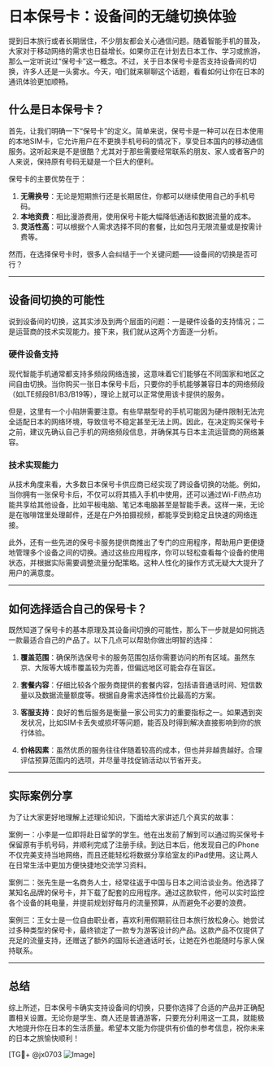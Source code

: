 # 日本保号卡：设备间的无缝切换体验

提到日本旅行或者长期居住，不少朋友都会关心通信问题。随着智能手机的普及，大家对于移动网络的需求也日益增长。如果你正在计划去日本工作、学习或旅游，那么一定听说过“保号卡”这一概念。不过，关于日本保号卡是否支持设备间的切换，许多人还是一头雾水。今天，咱们就来聊聊这个话题，看看如何让你在日本的通讯体验更加顺畅。

## 什么是日本保号卡？

首先，让我们明确一下“保号卡”的定义。简单来说，保号卡是一种可以在日本使用的本地SIM卡，它允许用户在不更换手机号码的情况下，享受日本国内的移动通信服务。这听起来是不是很酷？尤其对于那些需要经常联系的朋友、家人或者客户的人来说，保持原有号码无疑是一个巨大的便利。

保号卡的主要优势在于：

1. **无需换号**：无论是短期旅行还是长期居住，你都可以继续使用自己的手机号码。
2. **本地资费**：相比漫游费用，使用保号卡能大幅降低通话和数据流量的成本。
3. **灵活性高**：可以根据个人需求选择不同的套餐，比如包月无限流量或是按需计费等。

然而，在选择保号卡时，很多人会纠结于一个关键问题——设备间的切换是否可行？

---

## 设备间切换的可能性

说到设备间的切换，这其实涉及到两个层面的问题：一是硬件设备的支持情况；二是运营商的技术实现能力。接下来，我们就从这两个方面逐一分析。

### 硬件设备支持

现代智能手机通常都支持多频段网络连接，这意味着它们能够在不同国家和地区之间自由切换。当你购买一张日本保号卡后，只要你的手机能够兼容日本的网络频段（如LTE频段B1/B3/B19等），理论上就可以正常使用该卡提供的服务。

但是，这里有一个小陷阱需要注意。有些早期型号的手机可能因为硬件限制无法完全适配日本的网络环境，导致信号不稳定甚至无法上网。因此，在决定购买保号卡之前，建议先确认自己手机的网络频段信息，并确保其与日本主流运营商的网络兼容。

### 技术实现能力

从技术角度来看，大多数日本保号卡供应商已经实现了跨设备切换的功能。例如，当你拥有一张保号卡后，不仅可以将其插入手机中使用，还可以通过Wi-Fi热点功能共享给其他设备，比如平板电脑、笔记本电脑甚至是智能手表。这样一来，无论是在咖啡馆里处理邮件，还是在户外拍摄视频，都能享受到稳定且快速的网络连接。

此外，还有一些先进的保号卡服务提供商推出了专门的应用程序，帮助用户更便捷地管理多个设备之间的切换。通过这些应用程序，你可以轻松查看每个设备的使用状态，并根据实际需要调整流量分配策略。这种人性化的操作方式无疑大大提升了用户的满意度。

---

## 如何选择适合自己的保号卡？

既然知道了保号卡的基本原理及其设备间切换的可能性，那么下一步就是如何挑选一款最适合自己的产品了。以下几点可以帮助你做出明智的选择：

1. **覆盖范围**：确保所选保号卡的服务范围包括你需要访问的所有区域。虽然东京、大阪等大城市覆盖较为完善，但偏远地区可能会存在盲区。
   
2. **套餐内容**：仔细比较各个服务商提供的套餐内容，包括语音通话时间、短信数量以及数据流量额度等。根据自身需求选择性价比最高的方案。

3. **客服支持**：良好的售后服务是衡量一家公司实力的重要指标之一。如果遇到突发状况，比如SIM卡丢失或损坏等问题，能否及时得到解决直接影响到你的旅行体验。

4. **价格因素**：虽然优质的服务往往伴随着较高的成本，但也并非越贵越好。合理评估预算范围内的选项，并尽量寻找促销活动以节省开支。

---

## 实际案例分享

为了让大家更好地理解上述理论知识，下面给大家讲述几个真实的故事：

案例一：小李是一位即将赴日留学的学生。他在出发前了解到可以通过购买保号卡保留原有手机号码，并顺利完成了注册手续。到达日本后，他发现自己的iPhone不仅完美支持当地网络，而且还能轻松将数据分享给室友的iPad使用。这让两人在日常生活中更加方便快捷地交流学习资料。

案例二：张先生是一名商务人士，经常往返于中国与日本之间洽谈业务。他选择了某知名品牌的保号卡，并下载了配套的应用程序。通过这款软件，他可以实时监控各个设备的耗电量，并提前规划好每月的流量预算，从而避免不必要的浪费。

案例三：王女士是一位自由职业者，喜欢利用假期前往日本旅行放松身心。她尝试过多种类型的保号卡，最终锁定了一款专为游客设计的产品。这款产品不仅提供了充足的流量支持，还赠送了额外的国际长途通话时长，让她在外也能随时与家人保持联系。

---

## 总结

综上所述，日本保号卡确实支持设备间的切换，只要你选择了合适的产品并正确配置相关设置。无论你是学生、商人还是普通游客，只要充分利用这一工具，就能极大地提升你在日本的生活质量。希望本文能为你提供有价值的参考信息，祝你未来的日本之旅愉快顺利！

[TG💪+ @jx0703 ![Image](https://github.com/user-attachments/assets/dbca1d08-cadb-493c-b0ec-ad6f7a83f270)]